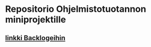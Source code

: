 # Repositorio Ohjelmistotuotannon miniprojektille

## [linkki Backlogeihin](https://docs.google.com/spreadsheets/d/1xw16uQBEmb93MxG8sn8DBW7L4hb3ol44io-by8Mnahs/edit?usp=sharing)
